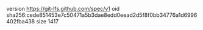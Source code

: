version https://git-lfs.github.com/spec/v1
oid sha256:cede851453e7c50471a5b3dae8edd0eead2d5f8f0bb34776a1d6996402fba438
size 1417
